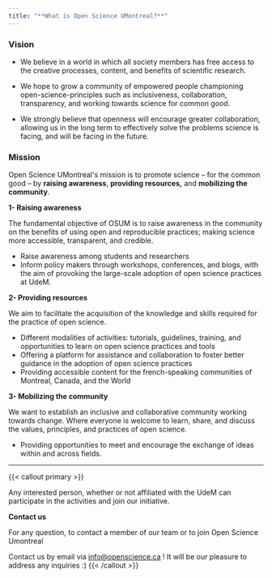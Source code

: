 ```yaml
---
title: "**What is Open Science UMontreal?**"
---
```


### Vision

* We believe in a world in which all society members  has free access to the creative processes, content, and benefits of scientific research. 

* We hope to grow a community of empowered people championing open-science-principles such as inclusiveness, collaboration, transparency, and working towards science for common good.

* We strongly believe that openness will encourage greater collaboration, allowing us in the long term to effectively solve the problems science is facing,  and will be facing in the future.

### Mission

Open Science UMontreal's mission is to promote science – for the common good – by **raising awareness**, **providing resources,** and **mobilizing the community**.

**1- Raising awareness**

The fundamental objective of OSUM is to raise awareness in the community on the benefits of using open and reproducible practices; making science more accessible, transparent, and credible.

*   Raise awareness among students and researchers
*   Inform policy makers through workshops, conferences, and blogs, with the aim of provoking the large-scale adoption of open science practices at UdeM.

**2- Providing resources**

We aim to facilitate the acquisition of the knowledge and skills required for the practice of open science. 

*   Different modalities of activities: tutorials, guidelines, training, and opportunities to learn on open science practices and tools
*   Offering a platform for assistance and collaboration to foster better guidance in the adoption of open science practices
*   Providing accessible content for the french-speaking communities of Montreal, Canada, and the World 

**3- Mobilizing the community**

We want to establish an inclusive and collaborative community working towards change. Where everyone is welcome to learn, share, and discuss the values, principles, and practices of open science.

*   Providing opportunities to meet and encourage the exchange of ideas within and across fields.


--------------------------------------------------------------------------------------

{{< callout primary >}}

Any interested person, whether or not affiliated with the UdeM can participate in the activities and join our initiative.

**Contact us**

For any question, to contact a member of our team or to join Open Science Umontreal 

Contact us by email via [info@openscience.ca](mailto:info@openscience.ca) ! It will be our pleasure to address any inquiries :)
{{< /callout >}}